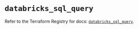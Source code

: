 # `databricks_sql_query`

Refer to the Terraform Registry for docs: [`databricks_sql_query`](https://registry.terraform.io/providers/databricks/databricks/1.79.1/docs/resources/sql_query).
